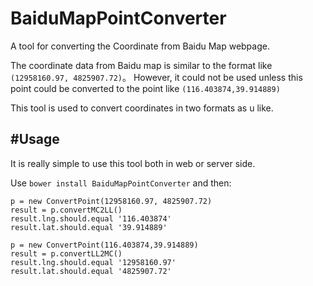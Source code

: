 BaiduMapPointConverter
===========================

A tool for converting the Coordinate from Baidu Map webpage.

The coordinate data from Baidu map is similar to the format like `(12958160.97, 4825907.72)`。
However, it could not be used unless this point could be converted to the point like `(116.403874,39.914889)`

This tool is used to convert coordinates in two formats as u like.


#Usage
---

It is really simple to use this tool both in web or server side.

Use `bower install BaiduMapPointConverter` and then:

```
p = new ConvertPoint(12958160.97, 4825907.72)
result = p.convertMC2LL()
result.lng.should.equal '116.403874'
result.lat.should.equal '39.914889'
```

```
p = new ConvertPoint(116.403874,39.914889)
result = p.convertLL2MC()
result.lng.should.equal '12958160.97'
result.lat.should.equal '4825907.72'
```